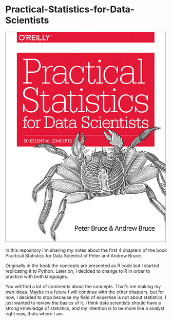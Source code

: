 # Practical-Statistics-for-Data-Scientists

<img src="https://github.com/luisferlc/Practical-Statistics-for-Data-Scientists/blob/master/cover.jpg">

In this repository I'm sharing my notes about the first 4 chapters of the book Practical Statistics for Data Scientist of Peter and Andrew Bruce.

Originally in the book the concepts are presented as R code but I started replicating it to Python. Later on, I decided to change to R in order to practice with both languages.

You will find a lot of comments about the concepts. That's me making my own ideas. Maybe in a future I will continue with the other chapters, but for now, I decided to stop because my field of expertise is not about statistics, I just wanted to review the basics of it. I think data scientists should have a strong knowledge of statistics, and my intention is to be more like a analyst right now, thats where I am.



